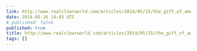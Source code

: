 ```yaml
---
link: http://www.realclearworld.com/articles/2014/05/15/the_gift_of_american_power.html%23.U3XiRzCKfuc.facebook
date: 2014-05-16 14:43 UTC
# published: false
published: true
title: http://www.realclearworld.com/articles/2014/05/15/the_gift_of_american_power.html%23.U3XiRzCKfuc.facebook
tags: []
---
```



